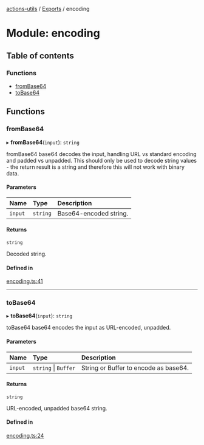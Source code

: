 [actions-utils](../README.md) / [Exports](../modules.md) / encoding

# Module: encoding

## Table of contents

### Functions

- [fromBase64](encoding.md#frombase64)
- [toBase64](encoding.md#tobase64)

## Functions

### fromBase64

▸ **fromBase64**(`input`): `string`

fromBase64 base64 decodes the input, handling URL vs standard encoding and
padded vs unpadded. This should only be used to decode string values - the
return result is a string and therefore this will not work with binary data.

#### Parameters

| Name | Type | Description |
| :------ | :------ | :------ |
| `input` | `string` | Base64-encoded string. |

#### Returns

`string`

Decoded string.

#### Defined in

[encoding.ts:41](https://github.com/google-github-actions/actions-utils/blob/main/src/encoding.ts#L41)

___

### toBase64

▸ **toBase64**(`input`): `string`

toBase64 base64 encodes the input as URL-encoded, unpadded.

#### Parameters

| Name | Type | Description |
| :------ | :------ | :------ |
| `input` | `string` \| `Buffer` | String or Buffer to encode as base64. |

#### Returns

`string`

URL-encoded, unpadded base64 string.

#### Defined in

[encoding.ts:24](https://github.com/google-github-actions/actions-utils/blob/main/src/encoding.ts#L24)
